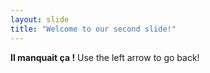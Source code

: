 ```yaml
---
layout: slide
title: "Welcome to our second slide!"
---
```

**Il manquait ça !** 
Use the left arrow to go back!
